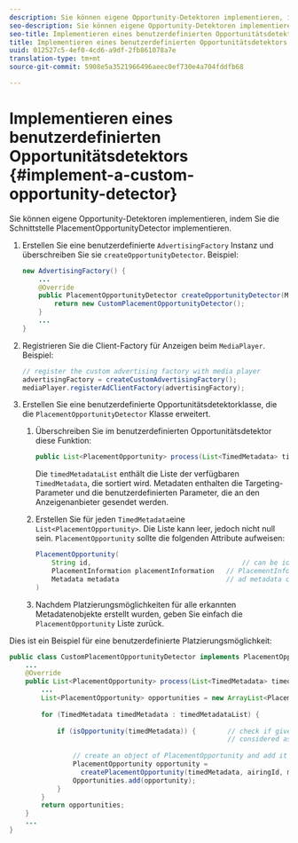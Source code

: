 ```yaml
---
description: Sie können eigene Opportunity-Detektoren implementieren, indem Sie die Schnittstelle PlacementOpportunityDetector implementieren.
seo-description: Sie können eigene Opportunity-Detektoren implementieren, indem Sie die Schnittstelle PlacementOpportunityDetector implementieren.
seo-title: Implementieren eines benutzerdefinierten Opportunitätsdetektors
title: Implementieren eines benutzerdefinierten Opportunitätsdetektors
uuid: 012527c5-4ef0-4cd6-a9df-2fb861078a7e
translation-type: tm+mt
source-git-commit: 5908e5a3521966496aeec0ef730e4a704fddfb68

---
```



# Implementieren eines benutzerdefinierten Opportunitätsdetektors {#implement-a-custom-opportunity-detector}

Sie können eigene Opportunity-Detektoren implementieren, indem Sie die Schnittstelle PlacementOpportunityDetector implementieren.

1. Erstellen Sie eine benutzerdefinierte `AdvertisingFactory` Instanz und überschreiben Sie sie `createOpportunityDetector`. Beispiel:

   ```java
   new AdvertisingFactory() { 
       ... 
       @Override 
       public PlacementOpportunityDetector createOpportunityDetector(MediaPlayerItem item) { 
           return new CustomPlacementOpportunityDetector(); 
       } 
       ... 
   }
   ```

1. Registrieren Sie die Client-Factory für Anzeigen beim `MediaPlayer`. Beispiel:

   ```java
   // register the custom advertising factory with media player 
   advertisingFactory = createCustomAdvertisingFactory(); 
   mediaPlayer.registerAdClientFactory(advertisingFactory);
   ```

1. Erstellen Sie eine benutzerdefinierte Opportunitätsdetektorklasse, die die `PlacementOpportunityDetector` Klasse erweitert.
   1. Überschreiben Sie im benutzerdefinierten Opportunitätsdetektor diese Funktion:

      ```java
      public List<PlacementOpportunity> process(List<TimedMetadata> timedMetadataList, Metadata metadata)
      ```

      Die `timedMetadataList` enthält die Liste der verfügbaren `TimedMetadata`, die sortiert wird. Metadaten enthalten die Targeting-Parameter und die benutzerdefinierten Parameter, die an den Anzeigenanbieter gesendet werden.

   1. Erstellen Sie für jeden `TimedMetadata`eine `List<PlacementOpportunity>`. Die Liste kann leer, jedoch nicht null sein. `PlacementOpportunity` sollte die folgenden Attribute aufweisen:

      ```java
      PlacementOpportunity( 
          String id,                                      // can be id from timedMetadata 
          PlacementInformation placementInformation   // PlacementInformation object containing Type, time, duration 
          Metadata metadata                           // ad metadata containing targeting params sent to the ad provider 
      )
      ```

   1. Nachdem Platzierungsmöglichkeiten für alle erkannten Metadatenobjekte erstellt wurden, geben Sie einfach die `PlacementOpportunity` Liste zurück.

Dies ist ein Beispiel für eine benutzerdefinierte Platzierungsmöglichkeit:

```java
public class CustomPlacementOpportunityDetector implements PlacementOpportunityDetector { 
    ... 
    @Override 
    public List<PlacementOpportunity> process(List<TimedMetadata> timedMetadataList, Metadata metadata) { 
        ... 
        List<PlacementOpportunity> opportunities = new ArrayList<PlacementOpportunity>(); 
 
        for (TimedMetadata timedMetadata : timedMetadataList) { 
 
            if (isOpportunity(timedMetadata)) {        // check if given timedMetadata should be  
                                                       // considered as an opportunity 
 
                // create an object of PlacementOpportunity and add it to the opportunities list 
                PlacementOpportunity opportunity =  
                  createPlacementOpportunity(timedMetadata, airingId, metadata); 
                Opportunities.add(opportunity); 
            } 
        } 
        return opportunities; 
    }    
    ... 
} 
```

